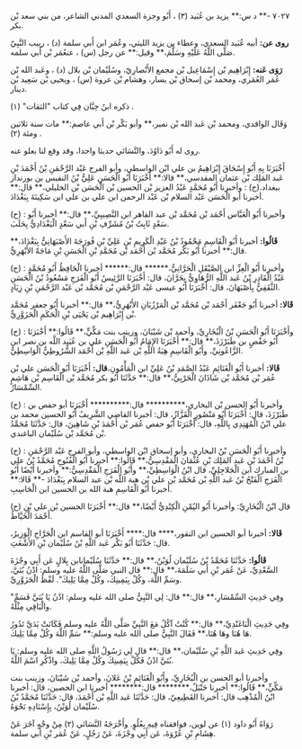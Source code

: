 ٧٠٢٧ -** د س:** يزيد بن عُبَيد (٣) ، أَبُو وجزة السعدي المدني الشاعر، من بني سعد بْن بكر.

**روى عن:** أبيه عُبَيد السعدي، وعطاء بن يزيد الليثي، وعُمَر ابن أَبي سلمة (د) ، ربيب النَّبِيّ صَلَّى اللَّهُ عَلَيْهِ وسَلَّمَ،** وقيل:** عن رجل (س) ، عنعُمَر بْن أَبي سلمه.

**رَوَى عَنه:** إِبْرَاهِيم بْن إِسْمَاعِيل بْن مجمع الأَنْصارِيّ، وسُلَيْمان بْن بلال (د) ، وعَبد الله بْن عُمَر العُمَري، ومحمد بْن إسحاق بْن يسار، وهشام بْن عروة (س) ، ويحيى بْن سَعِيد بْن دينار.

ذكره ابنُ حِبَّان فِي كتاب "الثقات" (١) .

وَقَال الواقدي، ومحمد بْن عَبد الله بْن نمير،** وأبو بَكْر بْن أَبي عاصم:** مات سنة ثلاثين ومئة (٢) .

روى له أَبُو دَاوُدَ، والنَّسَائي حديثا واحدا، وقد وقع لنا بعلو عنه.

أَخْبَرَنَا بِهِ أَبُو إِسْحَاقَ إِبْرَاهِيمُ بن علي ابْن الواسطي، وأبو الفرج عَبْد الرَّحْمَنِ بْنُ أَحْمَدَ بْنِ عَبد المَلِك بْن عثمان المقدسي،** قالا:** أَخْبَرَنَا أَبُو الْحَسَنِ عَلِيُّ بْنُ النفيس بن بورنداز ببغداد.(ح) : وأخبرنا أَبُو مُحَمَّدٍ عَبْدُ العزيز بْن الحسين بْن الْحَسَن بْن الخليلي،** قال:** أخبرنا أبو الْحَسَن عَبْد السلام بْن عَبْد الرحمن ابن علي بن علي ابن سَكِينَةَ بِبَغْدَادَ.

(ح) : وأخبرنا أَبُو الْعَبَّاس أَحْمَد بْن مُحَمَّد بْن عبد القاهر ابن النَّصِيبِيِّ،** قال:** أخبرنا أَبُو سَعْدٍ ثَابِتُ بْنُ مُشَرِّفِ بْنِ أَبي سَعْدٍ الْبَغْدَادِيُّ بِحَلَبَ.

**قَالُوا:** أخبرنا أَبُو الْقَاسِمِ مَحْمُودُ بْنُ عَبْدِ الْكَرِيمِ بْنِ عَلِيِّ بْنِ فُورَجَةَ الأَصْبَهَانِيُّ بِبَغْدَادَ،** قال:** أخبرنا أَبُو بَكْر مُحَمَّد بْن أَحْمَد بْن مُحَمَّدِ بْنِ الْحَسَنِ بْنِ مَاجَهْ الأَبْهَرِيُّ.

(ح) : وأخبرنا أَبُو الْعِزِّ ابن الصَّيْقَلِ الْحَرَّانِيُّ،****** قال:****** أخبرنا الْحَافِظُ أَبُو مُحَمَّدٍ عَبْدُ الْقَادِرِ بْنُ عَبد اللَّهِ الرُّهَاوِيُّ بِحَرَّانَ، قال: أَخْبَرَنَا الرَّئِيسُ أَبُو الْفَرَجِ مَسْعُودُ بْنُ الْحَسَنِ الثَّقَفِيُّ بِأَصْبَهَانَ، قال: أَخْبَرَنَا أَبُو عيسى عَبْد الرَّحْمَنِ بْن مُحَمَّد بْن عَبْد الرَّحْمَنِ بْنِ زِيَادٍ.

**قَالا:** أخبرنا أَبُو جَعْفَر أَحْمَد بْن مُحَمَّد بْن الْمَرْزُبَانِ الأَبْهَرِيُّ،** قال:** أخبرنا أَبُو جعفر مُحَمَّد بْن إِبْرَاهِيم بْن يَحْيَى بْنِ الْحَكَمِ الْحَزَوَّرِيُّ.

(ح) : وأَخْبَرَنَا أَبُو الْحَسَنِ بْنُ الْبُخَارِيِّ، وأحمد بْن شَيْبَانَ، وزينب بنت مَكِّيٍّ،** قَالُوا:** أَخْبَرَنَا أَبُو حَفْصٍ بن طَبَرْزَذَ،** قال:** أَخْبَرَنَا الإِمَامُ أَبُو الْحَسَنِ علي بن عُبَيد اللَّه بن نصر ابن الزَّاعُونِيِّ، وأَبُو الْقَاسِمِ هِبَةُ اللَّهِ بْن عَبد اللَّهِ بْن أَحْمَد الشُّرُوطِيُّ الْوَاسِطِيُّ.

**قَالا:** أخبرنا أَبُو الْغَنَائِمِ عَبْدُ الصَّمَدِ بْنُ عَلِيِّ ابن الْمَأْمُونِ،**قال:** أَخْبَرَنَا أَبُو الْحَسَن علي بْن عُمَر بْن مُحَمَّد بْن شَاذَانَ الْحَرْبِيُّ،** قال:** حَدَّثَنَا أَبُو بكر مُحَمَّد بْن الْقَاسِم بْن هَاشِمٍ السِّمْسَارُ.

(ح) : وأخبرنا أَبُو الحسن بْن البخاري،********** قال:********** أَخْبَرَنَا أبو حفص بن طَبَرْزَذَ، قال: أَخْبَرَنَا أَبُو مَنْصُورٍ الْقَزَّازُ، قال: أخبرنا القاضي الشَّرِيفُ أَبُو الحسين محمد بن علي ابْنُ الْمُهَتِدِي بِاللَّهِ، قال: أَخْبَرَنَا أَبُو حفص عُمَر بْن أَحْمَدَ بْنِ شَاهِينَ، قال: حَدَّثَنَا مُحَمَّدُ بْن مُحَمَّد بْن سُلَيْمان الباغندي.

(ح) : وأخبرنا أَبُو الْحَسَنِ بْنُ البخاري، وأبو إسحاق ابْن الواسطي، وأبو الفرج عَبْد الرَّحْمَنِ بْنُ أَحْمَدَ بْنِ عَبد المَلِك بْنِ عُثْمَانَ الْمَقْدِسِيُّ،** قَالُوا:** أخبرنا أَبُو الْفُتُوحِ مُحَمَّدُ بْنُ علي بن المبارك ابن الْجَلاجِلِيِّ، قال ابْنُ الْوَاسِطِيِّ،** وأَبُو الْفَرَجِ الْمَقْدِسِيُّ:** وأخبرنا أَيْضًا أَبُو الْفَرَجِ الْفَتْحُ بْنُ عَبد اللَّهِ بْن مُحَمَّد بْن علي بْن هبة اللَّه بْن عبد السلام بِبَغْدَادَ -** قَالا:** أخبرنا أَبُو الْقَاسِمِ هبة الله بن الحسين ابن الْحَاسِبِ.

(ح) قال ابْنُ الْبُخَارِيِّ: وأخبرنا أَبُو اليُمْنِ الْكِنْدِيُّ أَيْضًا،** قال:** أَخْبَرَنَا الحسين بْن علي بْنِ أَحْمَدَ الْخَيَّاطُ.

**قَالا:** أخبرنا أبو الحسين ابن النقور،**** قال:**** أَخْبَرَنَا أبو القاسم ابن الْجَرَّاحِ الْوَزِيرُ، قال: حَدَّثَنَا أَبُو بَكْر عَبد اللَّهِ بْنُ سُلَيْمان بْنِ الأَشْعَثِ.

**قَالُوا:** حَدَّثَنَا مُحَمَّدُ بْنُ سُلَيْمان لُوَيْنٌ،** قال:** حَدَّثَنَا سُلَيْمانابن بِلالٍ عَن أَبِي وجْزَةَ السَّعْدِيِّ، عَنْ عُمَر بْنِ أَبي سَلَمَةَ،** قال:** قال النبي صَلَّى اللَّهُ عليه وسلم: ادْنُ بُنَيَّ، وسَمِّ اللَّهَ، وكُلْ بِيَمِينِكَ، وكُلْ مِمَّا يَلِيكَ". لَفْظُ الْحَزَوَّرِيِّ.

وفِي حَدِيثِ السِّمْسَارِ،** قال:** قال: لِي النَّبِيُّ صلى الله عليه وسلم: ادْنُ يَا بُنَيَّ فَسَمِّ" والْبَاقِي مِثْلُهُ.

وفِي حَدِيثِ الْبَاغَنْدِيِّ،** قال:** كُنْتُ آكُلُ مَعَ النَّبِيِّ صَلَّى اللَّهُ عليه وسلم فَكَانَتْ يَدَيَّ تَدُورُ هَا هُنَا وهَا هُنَا،** فَقَالَ النَّبِيُّ صلى الله عليه وسلم:** سَمِّ اللَّهَ وكُلْ مِمَّا يَلِيكَ.

وفِي حَدِيثِ عَبد اللَّهِ بْنِ سُلَيْمان،** قال:** قال لِي رَسُولُ اللَّهِ صلى الله عليه وسلم: يَا بُنَيَّ ادْنُ فَكُلْ بِيَمِينِكَ وكُلْ مِمَّا يَلِيكَ، واذْكُرِ اسْمَ اللَّهُ.

وأخبرنا أبو الحسن بن الْبُخَارِيِّ، وأَبُو الْغَنَائِمِ بْنُ عَلانَ، وأحمد بْن شَيْبَانَ، وزينب بنت مَكِّيٍّ،** قَالُوا:** أخبرنا حَنْبَلٌ،******** قال:******** أخبرنا ابن الحصين، قال: أخبرنا ابْنُ الْمُذْهِب قال: أخبرنا القَطِيعِيّ، قال: حَدَّثَنَا عَبد اللَّهِ بْن أَحْمَدَ، قال: حَدَّثَنَا مُحَمَّدُ بْنُ سُلَيْمان لُوَيْنُ، بِإِسْنَادِهِ نَحْوَهُ.

رَوَاهُ أَبُو داود (١) عن لوين، فوافقناه فِيهِ بِعُلُوٍ. وأَخْرَجَهُ النَّسَائي (٢) مِنْ وجْهٍ آخَرَ عَنْ هِشَامِ بْنِ عُرْوَةَ، عَن أَبِي وجْزَةَ، عَنْ رَجُلٍ، عَنْ عُمَر بْنِ أَبي سلمة.